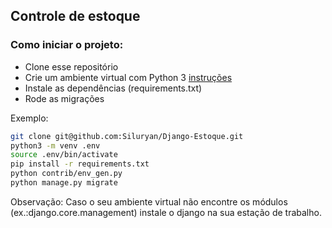 ## Controle de estoque

### Como iniciar o projeto:

- Clone esse repositório
- Crie um ambiente virtual com Python 3 [instruções](https://cloud.google.com/python/docs/setup?hl=pt-br#linux)
- Instale as dependências (requirements.txt)
- Rode as migrações

Exemplo:
```sh
git clone git@github.com:Siluryan/Django-Estoque.git
python3 -m venv .env
source .env/bin/activate
pip install -r requirements.txt
python contrib/env_gen.py
python manage.py migrate
```

Observação:
Caso o seu ambiente virtual não encontre os módulos (ex.:django.core.management) instale o django na sua estação de trabalho.